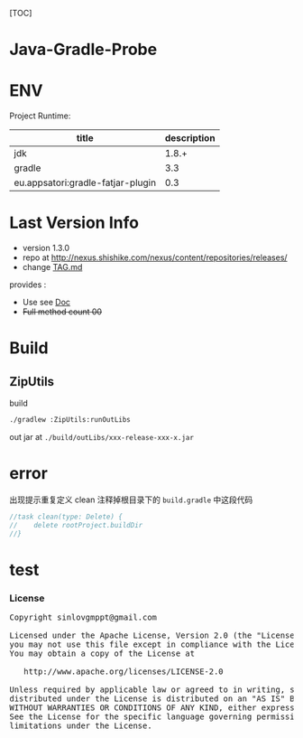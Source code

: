 [TOC]

# Java-Gradle-Probe

# ENV

Project Runtime:

|title|description|
|-----|-----------|
|jdk|1.8.+|
|gradle|3.3|
|eu.appsatori:gradle-fatjar-plugin|0.3|


# Last Version Info

- version 1.3.0
- repo at http://nexus.shishike.com/nexus/content/repositories/releases/
- change [TAG.md](TAG.md)

provides :

- Use see [Doc](Doc/preface.md)
- ~~Full method count 00~~

# Build

## ZipUtils

build

```sh
./gradlew :ZipUtils:runOutLibs
```

out jar at `./build/outLibs/xxx-release-xxx-x.jar`


#  error

出现提示重复定义 clean 注释掉根目录下的 `build.gradle` 中这段代码

```gradle
//task clean(type: Delete) {
//    delete rootProject.buildDir
//}
```


# test

### License

<pre>
Copyright sinlovgmppt@gmail.com

Licensed under the Apache License, Version 2.0 (the "License");
you may not use this file except in compliance with the License.
You may obtain a copy of the License at

   http://www.apache.org/licenses/LICENSE-2.0

Unless required by applicable law or agreed to in writing, software
distributed under the License is distributed on an "AS IS" BASIS,
WITHOUT WARRANTIES OR CONDITIONS OF ANY KIND, either express or implied.
See the License for the specific language governing permissions and
limitations under the License.
</pre>
